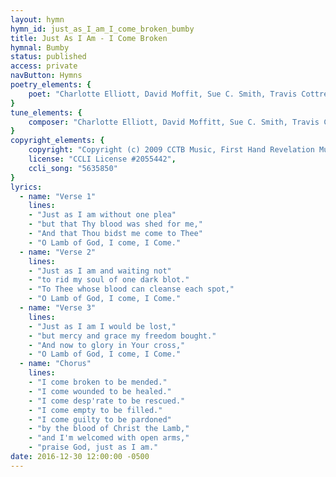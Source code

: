 ```yaml
---
layout: hymn
hymn_id: just_as_I_am_I_come_broken_bumby
title: Just As I Am - I Come Broken
hymnal: Bumby
status: published
access: private
navButton: Hymns
poetry_elements: {
    poet: "Charlotte Elliott, David Moffit, Sue C. Smith, Travis Cottrell, William Batchelder Bradbury"
}
tune_elements: {
    composer: "Charlotte Elliott, David Moffitt, Sue C. Smith, Travis Cottrell, William Batchelder Bradbury"
}
copyright_elements: {
    copyright: "Copyright (c) 2009 CCTB Music, First Hand Revelation Music, Universal Music - Brentwood Benson Publishing",
    license: "CCLI License #2055442",
    ccli_song: "5635850"
}
lyrics:
  - name: "Verse 1"
    lines:
    - "Just as I am without one plea"
    - "but that Thy blood was shed for me,"
    - "And that Thou bidst me come to Thee"
    - "O Lamb of God, I come, I Come."
  - name: "Verse 2"
    lines:
    - "Just as I am and waiting not"
    - "to rid my soul of one dark blot."
    - "To Thee whose blood can cleanse each spot,"
    - "O Lamb of God, I come, I Come."
  - name: "Verse 3"
    lines:
    - "Just as I am I would be lost,"
    - "but mercy and grace my freedom bought."
    - "And now to glory in Your cross,"
    - "O Lamb of God, I come, I Come."
  - name: "Chorus"
    lines:
    - "I come broken to be mended."
    - "I come wounded to be healed."
    - "I come desp'rate to be rescued."
    - "I come empty to be filled."
    - "I come guilty to be pardoned"
    - "by the blood of Christ the Lamb,"
    - "and I'm welcomed with open arms,"
    - "praise God, just as I am."
date: 2016-12-30 12:00:00 -0500
---
```

